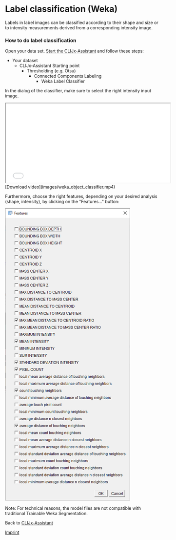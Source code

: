 # Label classification (Weka)
Labels in label images can be classified according to their shape and size or to intensity measurements derived from a 
corresponding intensity image. 

### How to do label classification
Open your data set. [Start the CLIJx-Assistant](https://clij.github.io/assistant/getting_started) and follow these steps:

* Your dataset
  * CLIJx-Assistant Starting point
    * Thresholding (e.g. Otsu)
      * Connected Components Labeling
        * Weka Label Classifier
        
In the dialog of the classifier, make sure to select the right intensity input image.

<iframe src="images/weka_object_classifier.mp4" width="540" height="260"></iframe>
[Download video](images/weka_object_classifier.mp4)

Furthermore, choose the right features, depending on your desired analysis (shape, intensity), by clicking on the "Features..." button:

![Image](images/weka_label_classifier_features.png)

Note: For technical reasons, the model files are not compatible with traditional Trainable Weka Segmentation.

Back to [CLIJx-Assistant](https://clij.github.io/assistant)

[Imprint](https://clij.github.io/imprint)
